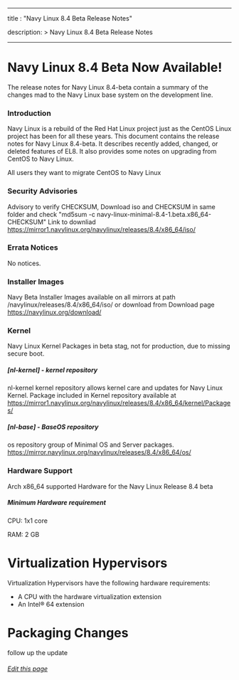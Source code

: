 
---
title : "Navy Linux 8.4 Beta Release Notes"

description: >
    Navy Linux 8.4 Beta Release Notes

---
# Navy Linux 8.4 Beta Now Available!

The release notes for Navy Linux 8.4-beta contain a summary of the changes mad to the Navy Linux base system on the  development line.

### Introduction

Navy Linux is a rebuild of the Red Hat Linux project just as the CentOS Linux project has been for all these years. This document contains the release notes for Navy Linux 8.4-beta. It describes recently added, changed, or deleted features of EL8. It also provides some notes on upgrading from CentOS to Navy Linux.

All users they want to migrate CentOS to Navy Linux

### Security Advisories

Advisory to verify CHECKSUM, Download iso and CHECKSUM in same folder and check "md5sum -c  navy-linux-minimal-8.4-1.beta.x86_64-CHECKSUM" Link to downliad https://mirror1.navylinux.org/navylinux/releases/8.4/x86_64/iso/
### Errata Notices

No notices.

### Installer Images

Navy Beta Installer Images available on all mirrors at path /navylinux/releases/8.4/x86_64/iso/ or download from
Download page https://navylinux.org/download/

### Kernel

Navy Linux Kernel Packages in beta stag, not for production, due to missing secure boot.

##### [nl-kernel] - kernel repository

nl-kernel kernel repository allows kernel care and updates for Navy Linux Kernel. Package included in Kernel repository available at https://mirror1.navylinux.org/navylinux/releases/8.4/x86_64/kernel/Packages/

##### [nl-base] - BaseOS repository

 os repository group of Minimal OS and Server packages. https://mirror.navylinux.org/navylinux/releases/8.4/x86_64/os/

### Hardware Support

Arch x86_64 supported Hardware for the Navy Linux Release 8.4 beta

##### Minimum Hardware requirement

CPU:  1x1 core

RAM:  2 GB

# Virtualization Hypervisors

Virtualization Hypervisors have the following hardware requirements:

- A CPU with the hardware virtualization extension
- An Intel® 64 extension

# Packaging Changes

follow up the update


###### [Edit this page](https://git.navylinux.org/website/navylinux-org/-/blob/main/content/wiki/release-note-8.4-1.beta.md)
